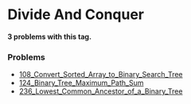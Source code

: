 # Divide And Conquer

**3 problems with this tag.**

### Problems

- [108_Convert_Sorted_Array_to_Binary_Search_Tree](../../Problems/108_Convert_Sorted_Array_to_Binary_Search_Tree.py)
- [124_Binary_Tree_Maximum_Path_Sum](../../Problems/124_Binary_Tree_Maximum_Path_Sum.py)
- [236_Lowest_Common_Ancestor_of_a_Binary_Tree](../../Problems/236_Lowest_Common_Ancestor_of_a_Binary_Tree.py)
